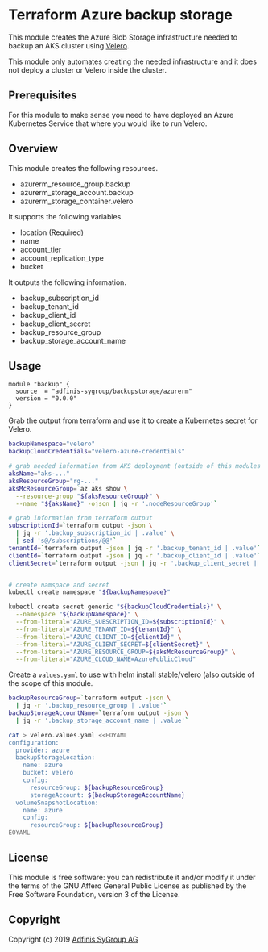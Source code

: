 # Terraform Azure backup storage

This module creates the Azure Blob Storage infrastructure needed to backup an
AKS cluster using [Velero](https://velero.io).

This module only automates creating the needed infrastructure and it does not
deploy a cluster or Velero inside the cluster.

## Prerequisites

For this module to make sense you need to have deployed an Azure Kubernetes
Service that where you would like to run Velero.

## Overview

This module creates the following resources.

* azurerm_resource_group.backup
* azurerm_storage_account.backup
* azurerm_storage_container.velero

It supports the following variables.

* location (Required)
* name
* account_tier
* account_replication_type
* bucket

It outputs the following information.

 * backup_subscription_id
 * backup_tenant_id
 * backup_client_id
 * backup_client_secret
 * backup_resource_group
 * backup_storage_account_name

## Usage

```hcl
module "backup" {
  source  = "adfinis-sygroup/backupstorage/azurerm"
  version = "0.0.0"
}
```

Grab the output from terraform and use it to create a Kubernetes secret for
Velero.

```bash
backupNamespace="velero"
backupCloudCredentials="velero-azure-credentials"

# grab needed information from AKS deployment (outside of this modules scope)
aksName="aks-..."
aksResourceGroup="rg-..."
aksMcResourceGroup=`az aks show \
  --resource-group "${aksResourceGroup}" \
  --name "${aksName}" -ojson | jq -r '.nodeResourceGroup'`

# grab information from terraform output
subscriptionId=`terraform output -json \
  | jq -r '.backup_subscription_id | .value' \
  | sed 's@/subscriptions/@@'`
tenantId=`terraform output -json | jq -r '.backup_tenant_id | .value'`
clientId=`terraform output -json | jq -r '.backup_client_id | .value'`
clientSecret=`terraform output -json | jq -r '.backup_client_secret | .value'`


# create namspace and secret
kubectl create namespace "${backupNamespace}"

kubectl create secret generic "${backupCloudCredentials}" \
  --namespace "${backupNamespace}" \
  --from-literal="AZURE_SUBSCRIPTION_ID=${subscriptionId}" \
  --from-literal="AZURE_TENANT_ID=${tenantId}" \
  --from-literal="AZURE_CLIENT_ID=${clientId}" \
  --from-literal="AZURE_CLIENT_SECRET=${clientSecret}" \
  --from-literal="AZURE_RESOURCE_GROUP=${aksMcResourceGroup}" \
  --from-literal="AZURE_CLOUD_NAME=AzurePublicCloud"
```

Create a `values.yaml` to use with helm install stable/velero (also outside of
the scope of this module.

```bash
backupResourceGroup=`terraform output -json \
  | jq -r '.backup_resource_group | .value'`
backupStorageAccountName=`terraform output -json \
  | jq -r '.backup_storage_account_name | .value'`

cat > velero.values.yaml <<EOYAML
configuration:
  provider: azure
  backupStorageLocation:
    name: azure
    bucket: velero
    config:
      resourceGroup: ${backupResourceGroup}
      storageAccount: ${backupStorageAccountName}
  volumeSnapshotLocation:
    name: azure
    config:
      resourceGroup: ${backupResourceGroup}
EOYAML
```

## License
This module is free software: you can redistribute it and/or modify it under
the terms of the GNU Affero General Public License as published by the Free
Software Foundation, version 3 of the License.

## Copyright

Copyright (c) 2019 [Adfinis SyGroup AG](https://adfinis-sygroup.ch/)
